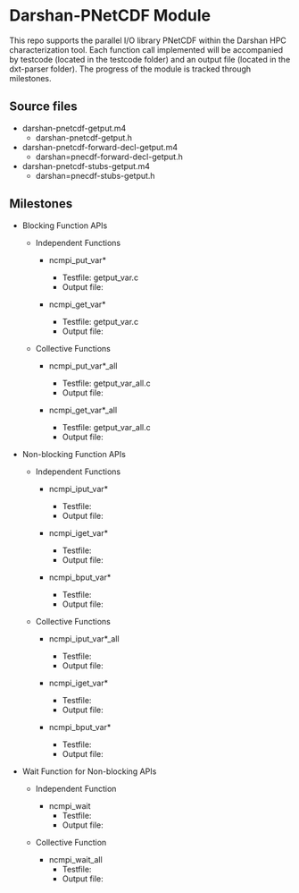 # Darshan-PNetCDF Module 
This repo supports the parallel I/O library PNetCDF within the Darshan HPC characterization tool. Each function call implemented will be accompanied by testcode (located in the testcode folder) and an output file (located in the dxt-parser folder). The progress of the module is tracked through milestones. 

## Source files
* darshan-pnetcdf-getput.m4
	* darshan-pnetcdf-getput.h
* darshan-pnetcdf-forward-decl-getput.m4
	* darshan=pnecdf-forward-decl-getput.h 
* darshan-pnetcdf-stubs-getput.m4
	* darshan=pnecdf-stubs-getput.h 

## Milestones 
* Blocking Function APIs
  * Independent Functions
	* ncmpi_put_var*
		* Testfile: getput_var.c 
		* Output file: 

	* ncmpi_get_var*
		* Testfile: getput_var.c 
		* Output file: 

  * Collective Functions 
	* ncmpi_put_var*_all
		* Testfile: getput_var_all.c 
		* Output file: 
	
	* ncmpi_get_var*_all
		* Testfile: getput_var_all.c
		* Output file: 

* Non-blocking Function APIs
  * Independent Functions 
  	* ncmpi_iput_var*
		* Testfile: 
		* Output file: 

	* ncmpi_iget_var*
		* Testfile: 
		* Output file: 

	* ncmpi_bput_var*
		* Testfile: 
		* Output file: 

  * Collective Functions 
	* ncmpi_iput_var*_all
		* Testfile: 
		* Output file: 

	* ncmpi_iget_var*
		* Testfile: 
		* Output file: 

	* ncmpi_bput_var*
		* Testfile: 
		* Output file: 

* Wait Function for Non-blocking APIs
  * Independent Function 
	* ncmpi_wait
		* Testfile: 
		* Output file: 

  * Collective Function
	* ncmpi_wait_all
		* Testfile: 
		* Output file: 

